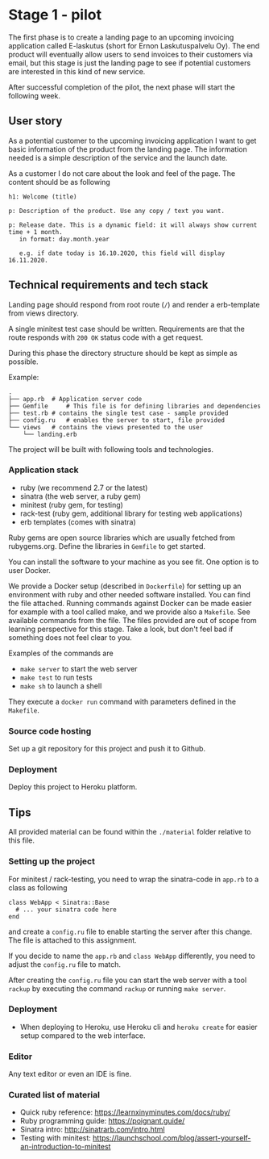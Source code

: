 # Stage 1 - pilot

The first phase is to create a landing page to an upcoming invoicing application
called E-laskutus (short for Ernon Laskutuspalvelu Oy). The end product will
eventually allow users to send invoices to their customers via email, but this
stage is just the landing page to see if potential customers are interested in
this kind of new service.

After successful completion of the pilot, the next phase will start the following week.

## User story

As a potential customer to the upcoming invoicing application I want to get basic
information of the product from the landing page. The information needed is a
simple description of the service and the launch date.

As a customer I do not care about the look and feel of the page. The content should
be as following

```
h1: Welcome (title)

p: Description of the product. Use any copy / text you want.

p: Release date. This is a dynamic field: it will always show current time + 1 month.
   in format: day.month.year 
   
   e.g. if date today is 16.10.2020, this field will display 16.11.2020.
```

## Technical requirements and tech stack

Landing page should respond from root route (`/`) and render a erb-template from
views directory.

A single minitest test case should be written. Requirements are that the route
responds with `200 OK` status code with a get request. 

During this phase the directory structure should be kept as simple as possible.

Example:

```
.
├── app.rb 	# Application server code
├── Gemfile 	# This file is for defining libraries and dependencies
├── test.rb	# contains the single test case - sample provided
├── config.ru	# enables the server to start, file provided
└── views	# contains the views presented to the user
    └── landing.erb
``` 

The project will be built with following tools and technologies.

### Application stack

* ruby (we recommend 2.7 or the latest)
* sinatra (the web server, a ruby gem)
* minitest (ruby gem, for testing)
* rack-test (ruby gem, additional library for testing web applications)
* erb templates (comes with sinatra)

Ruby gems are open source libraries which are usually fetched from rubygems.org.
Define the libraries in `Gemfile` to get started.

You can install the software to your machine as you see fit. One option is to
user Docker.

We provide a Docker setup (described in `Dockerfile`) for setting up an
environment with ruby and other needed software installed. You can find the
file attached. Running commands against Docker can be made easier for example
with a tool called make, and we provide also a `Makefile`. See available
commands from the file. The files provided are out of scope from learning perspective
for this stage. Take a look, but don't feel bad if something does not feel clear to you.

Examples of the commands are

* `make server` to start the web server
* `make test` to run tests
* `make sh` to launch a shell

They execute a `docker run` command with parameters defined in the `Makefile`.

### Source code hosting

Set up a git repository for this project and push it to Github.

### Deployment

Deploy this project to Heroku platform.

## Tips

All provided material can be found within the `./material` folder relative to this file.

### Setting up the project

For minitest / rack-testing, you need to wrap the sinatra-code in `app.rb` to a
class as following

```
class WebApp < Sinatra::Base
  # ... your sinatra code here
end
```

and create a `config.ru` file to enable starting the server after this change.
The file is attached to this assignment.

If you decide to name the `app.rb` and `class WebApp` differently, you need to
adjust the `config.ru` file to match.

After creating the `config.ru` file you can start the web server with a tool
`rackup` by executing the command `rackup` or running `make server`.

### Deployment

* When deploying to Heroku, use Heroku cli and `heroku create` for easier setup compared to the web interface.

### Editor

Any text editor or even an IDE is fine.

### Curated list of material

* Quick ruby reference: https://learnxinyminutes.com/docs/ruby/
* Ruby programming guide: https://poignant.guide/
* Sinatra intro: http://sinatrarb.com/intro.html
* Testing with minitest: https://launchschool.com/blog/assert-yourself-an-introduction-to-minitest
